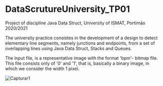# DataScrutureUniversity_TP01

Project of discipline Java Data Struct, University of ISMAT, Portimão 2020/2021

The university practice consistes in the development of a design to detect elementary line segments, namely junctions and endpoints, from a set of overlapping lines using Java Data Struct, Stacks and Queues.

The input file, is a representative image with the format 'bpm'- bitmap file. This file consists only of '0' and '1', that is, basically a binary image, in which we consider the width 1 pixel. 

![Capturar1](https://user-images.githubusercontent.com/65983803/122936623-35a58980-d369-11eb-8b08-eb3920559c7a.JPG)




